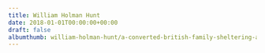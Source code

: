 ```yaml
---
title: William Holman Hunt
date: 2018-01-01T00:00:00+00:00
draft: false
albumthumb: william-holman-hunt/a-converted-british-family-sheltering-a-christian-missionary-from-the-persecution-of-the-druids,-1850.jpg
---
```

